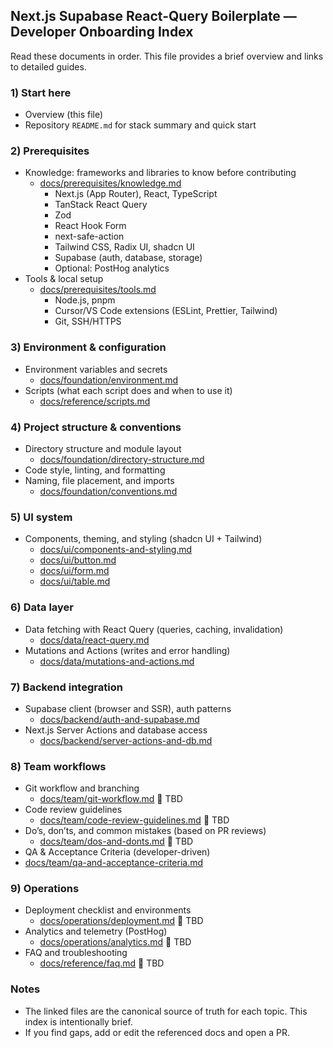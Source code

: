 ## Next.js Supabase React-Query Boilerplate — Developer Onboarding Index

Read these documents in order. This file provides a brief overview and links to detailed guides.

### 1) Start here

- Overview (this file)
- Repository `README.md` for stack summary and quick start

### 2) Prerequisites

- Knowledge: frameworks and libraries to know before contributing
  - [docs/prerequisites/knowledge.md](./prerequisites/knowledge.md)
    - Next.js (App Router), React, TypeScript
    - TanStack React Query
    - Zod
    - React Hook Form
    - next-safe-action
    - Tailwind CSS, Radix UI, shadcn UI
    - Supabase (auth, database, storage)
    - Optional: PostHog analytics
- Tools & local setup
  - [docs/prerequisites/tools.md](./prerequisites/tools.md)
    - Node.js, pnpm
    - Cursor/VS Code extensions (ESLint, Prettier, Tailwind)
    - Git, SSH/HTTPS

### 3) Environment & configuration

- Environment variables and secrets
  - [docs/foundation/environment.md](./foundation/environment.md)
- Scripts (what each script does and when to use it)
  - [docs/reference/scripts.md](./reference/scripts.md)

### 4) Project structure & conventions

- Directory structure and module layout
  - [docs/foundation/directory-structure.md](./foundation/directory-structure.md)
- Code style, linting, and formatting
- Naming, file placement, and imports
  - [docs/foundation/conventions.md](./foundation/conventions.md)

### 5) UI system

- Components, theming, and styling (shadcn UI + Tailwind)
  - [docs/ui/components-and-styling.md](./ui/components-and-styling.md)
  - [docs/ui/button.md](./ui/button.md)
  - [docs/ui/form.md](./ui/form.md)
  - [docs/ui/table.md](./ui/table.md)

### 6) Data layer

- Data fetching with React Query (queries, caching, invalidation)
  - [docs/data/react-query.md](./data/react-query.md)
- Mutations and Actions (writes and error handling)
  - [docs/data/mutations-and-actions.md](./data/mutations-and-actions.md)

### 7) Backend integration

- Supabase client (browser and SSR), auth patterns
  - [docs/backend/auth-and-supabase.md](./backend/auth-and-supabase.md)
- Next.js Server Actions and database access
  - [docs/backend/server-actions-and-db.md](./backend/server-actions-and-db.md)

### 8) Team workflows

- Git workflow and branching
  - [docs/team/git-workflow.md](./team/git-workflow.md) 🚨 TBD
- Code review guidelines
  - [docs/team/code-review-guidelines.md](./team/code-review-guidelines.md) 🚨 TBD
- Do’s, don’ts, and common mistakes (based on PR reviews)
  - [docs/team/dos-and-donts.md](./team/dos-and-donts.md) 🚨 TBD
- QA & Acceptance Criteria (developer-driven)
- [docs/team/qa-and-acceptance-criteria.md](./team/qa-and-acceptance-criteria.md)

### 9) Operations

- Deployment checklist and environments
  - [docs/operations/deployment.md](./operations/deployment.md) 🚨 TBD
- Analytics and telemetry (PostHog)
  - [docs/operations/analytics.md](./operations/analytics.md) 🚨 TBD
- FAQ and troubleshooting
  - [docs/reference/faq.md](./reference/faq.md) 🚨 TBD

### Notes

- The linked files are the canonical source of truth for each topic. This index is intentionally brief.
- If you find gaps, add or edit the referenced docs and open a PR.
